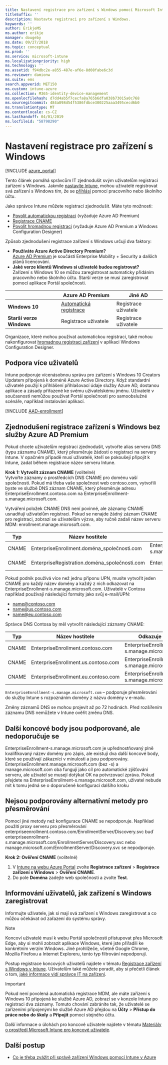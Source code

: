 ```yaml
---
title: Nastavení registrace pro zařízení s Windows pomocí Microsoft Intune
titleSuffix: ''
description: Nastavte registraci pro zařízení s Windows.
keywords: ''
author: ErikjeMS
ms.author: erikje
manager: dougeby
ms.date: 09/27/2018
ms.topic: conceptual
ms.prod: ''
ms.service: microsoft-intune
ms.localizationpriority: high
ms.technology: ''
ms.assetid: f94dbc2e-a855-487e-af6e-8d08fabe6c3d
ms.reviewer: damionw
ms.suite: ems
search.appverid: MET150
ms.custom: intune-azure
ms.collection: M365-identity-device-management
ms.openlocfilehash: d7dd4ab5f7cecfa8a765b6dfa038b73015a0c768
ms.sourcegitcommit: 484a898d54f5386fdbce300225aaa3495cecd6b0
ms.translationtype: MT
ms.contentlocale: cs-CZ
ms.lasthandoff: 04/01/2019
ms.locfileid: "58798290"
---
```

# <a name="set-up-enrollment-for-windows-devices"></a>Nastavení registrace pro zařízení s Windows

[!INCLUDE [azure_portal](./includes/azure_portal.md)]

Tento článek pomáhá správcům IT zjednodušit svým uživatelům registraci zařízení s Windows. Jakmile [nastavíte Intune](setup-steps.md), mohou uživatelé registrovat svá zařízení s Windows tím, že se [přihlásí](https://docs.microsoft.com/intune-user-help/enroll-your-device-in-intune-windows) pomocí pracovního nebo školního účtu.  

Jako správce Intune můžete registraci zjednodušit. Máte tyto možnosti:
- [Povolit automatickou registraci](#enable-windows-10-automatic-enrollment) (vyžaduje Azure AD Premium)
- [Registrace CNAME](#simplify-windows-enrollment-without-azure-ad-premium)
- [Povolit hromadnou registraci](windows-bulk-enroll.md) (vyžaduje Azure AD Premium a Windows Configuration Designer)

Způsob zjednodušení registrace zařízení s Windows určují dva faktory:

- **Používáte Azure Active Directory Premium?** <br>[Azure AD Premium](https://docs.microsoft.com/azure/active-directory/active-directory-get-started-premium) je součástí Enterprise Mobility + Security a dalších plánů licencování.
- **Jaké verze klientů Windows si uživatelé budou registrovat?** <br>Zařízení s Windows 10 se můžou zaregistrovat automaticky přidáním pracovního nebo školního účtu. Starší verze se musí zaregistrovat pomocí aplikace Portál společnosti.

||**Azure AD Premium**|**Jiné AD**|
|----------|---------------|---------------|  
|**Windows 10**|[Automatická registrace](#enable-windows-10-automatic-enrollment) |Registrace uživatele|
|**Starší verze Windows**|Registrace uživatele|Registrace uživatele|

Organizace, které mohou používat automatickou registraci, také mohou nakonfigurovat [hromadnou registraci zařízení](windows-bulk-enroll.md) v aplikaci Windows Configuration Designer.

## <a name="multi-user-support"></a>Podpora více uživatelů

Intune podporuje vícenásobnou správu pro zařízení s Windows 10 Creators Updatem připojená k doméně Azure Active Directory. Když standardní uživatelé použijí k přihlášení přihlašovací údaje služby Azure AD, dostanou aplikace a zásady přiřazené ke svému uživatelskému jménu. Uživatelé v současnosti nemůžou používat Portál společnosti pro samoobslužné scénáře, například instalování aplikací.

[!INCLUDE [AAD-enrollment](./includes/win10-automatic-enrollment-aad.md)]

## <a name="simplify-windows-enrollment-without-azure-ad-premium"></a>Zjednodušení registrace zařízení s Windows bez služby Azure AD Premium
Pokud chcete uživatelům registraci zjednodušit, vytvořte alias serveru DNS (typu záznamu CNAME), který přesměruje žádosti o registraci na servery Intune. V opačném případě musí uživatelé, kteří se pokoušejí připojit k Intune, zadat během registrace název serveru Intune.

**Krok 1: Vytvořit záznam CNAME** (volitelné)<br>
Vytvořte záznamy o prostředcích DNS CNAME pro doménu vaší společnosti. Pokud má třeba vaše společnost web contoso.com, vytvořili byste ve službě DNS záznam CNAME, který přesměruje adresu EnterpriseEnrollment.contoso.com na EnterpriseEnrollment-s.manage.microsoft.com.

Vytváření položek CNAME DNS není povinné, ale záznamy CNAME usnadňují uživatelům registraci. Pokud se nenajde žádný záznam CNAME pro registraci, zobrazí se uživatelům výzva, aby ručně zadali název serveru MDM: enrollment.manage.microsoft.com.

|Typ|Název hostitele|Odkazuje na|TTL|
|----------|---------------|---------------|---|
|CNAME|EnterpriseEnrollment.doména_společnosti.com|EnterpriseEnrollment-s.manage.microsoft.com| 1 hodina|
|CNAME|EnterpriseRegistration.doména_společnosti.com|EnterpriseRegistration.windows.net|1 hodina|

Pokud podnik používá více než jednu příponu UPN, musíte vytvořit jeden CNAME pro každý název domény a každý z nich odkazovat na EnterpriseEnrollment-s.manage.microsoft.com. Uživatelé v Contosu například používají následující formáty jako svůj e-mail/UPN:

- name@contoso.com
- name@us.contoso.com
- name@eu.contoso.com

Správce DNS Contosa by měl vytvořit následující záznamy CNAME:

|Typ|Název hostitele|Odkazuje na|TTL|  
|----------|---------------|---------------|---|
|CNAME|EnterpriseEnrollment.contoso.com|EnterpriseEnrollment-s.manage.microsoft.com|1 hodina|
|CNAME|EnterpriseEnrollment.us.contoso.com|EnterpriseEnrollment-s.manage.microsoft.com|1 hodina|
|CNAME|EnterpriseEnrollment.eu.contoso.com|EnterpriseEnrollment-s.manage.microsoft.com| 1 hodina|

`EnterpriseEnrollment-s.manage.microsoft.com` – podporuje přesměrování do služby Intune s rozpoznáním domény z názvu domény v e-mailu.

Změny záznamů DNS se mohou projevit až po 72 hodinách. Před rozšířením záznamu DNS nemůžete v Intune ověřit změnu DNS.

## <a name="additional-endpoints-are-supported-but-not-recommended"></a>Další koncové body jsou podporované, ale nedoporučuje se
EnterpriseEnrollment-s.manage.microsoft.com je upřednostňovaný plně kvalifikovaný název domény pro zápis, ale existují dva další koncové body, které se používají zákazníci v minulosti a jsou podporovány. EnterpriseEnrollment.manage.microsoft.com (bez -s) a manage.microsoft.com oba fungují jako cíl pro automatické zjišťování serveru, ale uživatel se musejí dotýkat OK na potvrzovací zpráva. Pokud přejdete na EnterpriseEnrollment-s.manage.microsoft.com, uživatel nebude mít k tomu jedná se o doporučené konfiguraci dalšího kroku

## <a name="alternate-methods-of-redirection-are-not-supported"></a>Nejsou podporovány alternativní metody pro přesměrování
Pomocí jiné metody než konfigurace CNAME se nepodporuje. Například použití proxy serveru pro přesměrování enterpriseenrollment.contoso.com/EnrollmentServer/Discovery.svc buď enterpriseenrollment-s.manage.microsoft.com/EnrollmentServer/Discovery.svc nebo manage.microsoft.com/EnrollmentServer/Discovery.svc se nepodporuje.

**Krok 2: Ověření CNAME** (volitelné)<br>
1. V [Intune na webu Azure Portal](https://aka.ms/intuneportal) zvolte **Registrace zařízení** > **Registrace zařízení s Windows** > **Ověření CNAME**.
2. Do pole **Doména** zadejte web společnosti a zvolte **Test**.

## <a name="tell-users-how-to-enroll-windows-devices"></a>Informování uživatelů, jak zařízení s Windows zaregistrovat
Informujte uživatele, jak si mají svá zařízení s Windows zaregistrovat a co můžou očekávat od zařazení do systému správy.

> [!NOTE]
> Koncoví uživatelé musí k webu Portál společnosti přistupovat přes Microsoft Edge, aby si mohli zobrazit aplikace Windows, které jste přiřadili ke konkrétním verzím Windows. Jiné prohlížeče, včetně Google Chrome, Mozilla Firefoxu a Internet Exploreru, tento typ filtrování nepodporují.

Postup registrace koncových uživatelů najdete v tématu [Registrace zařízení s Windows v Intune](https://docs.microsoft.com/intune-user-help/enroll-your-device-in-intune-windows). Uživatelům také můžete poradit, aby si přečetli článek o tom, [jaké informace vidí správce IT na zařízení](https://docs.microsoft.com/intune-user-help/what-can-your-it-administrator-see-when-you-enroll-your-device-in-intune-windows).

>[!IMPORTANT]
> Pokud není povolená automatická registrace MDM, ale máte zařízení s Windows 10 připojená ke službě Azure AD, zobrazí se v konzole Intune po registraci dva záznamy. Tomuto chování zabráníte tak, že uživatelé se zařízeními připojenými ke službě Azure AD přejdou na **Účty** > **Přístup do práce nebo do školy** a **Připojit** pomocí stejného účtu. 

Další informace o úlohách pro koncové uživatele najdete v tématu [Materiály o prostředí Microsoft Intune pro koncové uživatele](end-user-educate.md).

## <a name="next-steps"></a>Další postup

- [Co je třeba zvážit při správě zařízení Windows pomocí Intune v Azure](intune-legacy-pc-client.md)
